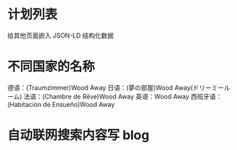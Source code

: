 # 计划列表

给其他页面嵌入 JSON-LD 结构化数据

# 不同国家的名称

德语：(Traumzimmer)Wood Away
日语：(夢の部屋)Wood Away(ドリーミールーム)
法语：(Chambre de Rêve)Wood Away
英语：Wood Away
西班牙语：(Habitación de Ensueño)Wood Away

# 自动联网搜索内容写 blog

